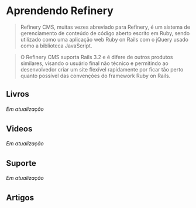 # Aprendendo Refinery

> Refinery CMS, muitas vezes abreviado para Refinery, é um sistema de gerenciamento de conteúdo de código aberto escrito em Ruby, sendo utilizado como uma aplicação web Ruby on Rails com o jQuery usado como a biblioteca JavaScript.

> O Refinery CMS suporta  Rails 3.2 e é difere de outros produtos similares, visando o usuário final não técnico e permitindo ao desenvolvedor criar um site flexível rapidamente por ficar tão perto quanto possível das convenções do framework Ruby on Rails.

## Livros
###### Em atualização

## Videos
###### Em atualização

## Suporte
###### Em atualização

## Artigos